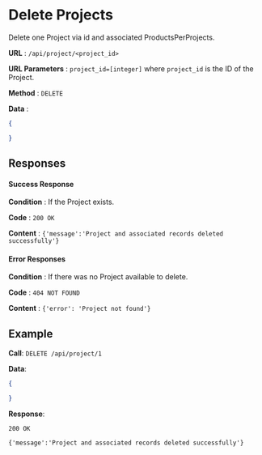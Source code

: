 # Delete Projects

Delete one Project via id and associated ProductsPerProjects.

**URL** : `/api/project/<project_id>`

**URL Parameters** : `project_id=[integer]` where `project_id` is the ID of the Project.

**Method** : `DELETE`

**Data** : 

```json
{

}
```

## Responses

#### Success Response

**Condition** : If the Project exists.

**Code** : `200 OK`

**Content** : `{'message':'Project and associated records deleted successfully'}`

#### Error Responses

**Condition** : If there was no Project available to delete.

**Code** : `404 NOT FOUND`

**Content** : `{'error': 'Project not found'}`


## Example 

**Call**: `DELETE /api/project/1`

**Data**:

```json
{

}
```

**Response**: 

`200 OK`

`{'message':'Project and associated records deleted successfully'}`
